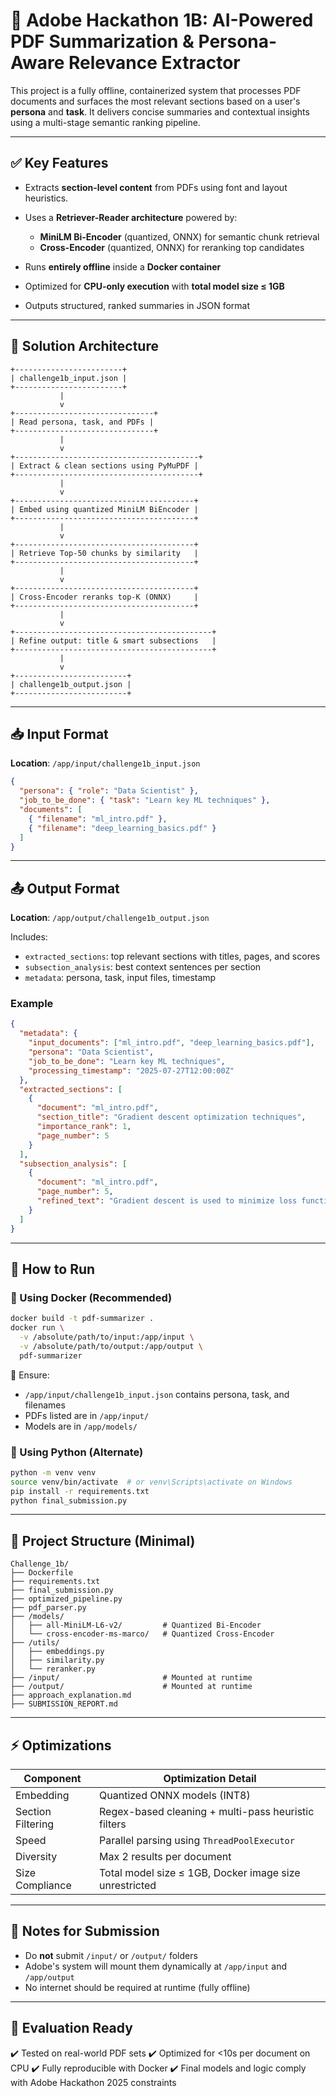 # 📄 Adobe Hackathon 1B: AI-Powered PDF Summarization & Persona-Aware Relevance Extractor

This project is a fully offline, containerized system that processes PDF documents and surfaces the most relevant sections based on a user's **persona** and **task**. It delivers concise summaries and contextual insights using a multi-stage semantic ranking pipeline.

---

## ✅ Key Features

* Extracts **section-level content** from PDFs using font and layout heuristics.
* Uses a **Retriever-Reader architecture** powered by:

  * **MiniLM Bi-Encoder** (quantized, ONNX) for semantic chunk retrieval
  * **Cross-Encoder** (quantized, ONNX) for reranking top candidates
* Runs **entirely offline** inside a **Docker container**
* Optimized for **CPU-only execution** with **total model size ≤ 1GB**
* Outputs structured, ranked summaries in JSON format

---

## 🧠 Solution Architecture

```text
+------------------------+
| challenge1b_input.json |
+------------------------+
           |
           v
+-------------------------------+
| Read persona, task, and PDFs |
+-------------------------------+
           |
           v
+-----------------------------------------+
| Extract & clean sections using PyMuPDF |
+-----------------------------------------+
           |
           v
+----------------------------------------+
| Embed using quantized MiniLM BiEncoder |
+----------------------------------------+
           |
           v
+----------------------------------------+
| Retrieve Top-50 chunks by similarity   |
+----------------------------------------+
           |
           v
+----------------------------------------+
| Cross-Encoder reranks top-K (ONNX)     |
+----------------------------------------+
           |
           v
+--------------------------------------------+
| Refine output: title & smart subsections   |
+--------------------------------------------+
           |
           v
+-------------------------+
| challenge1b_output.json |
+-------------------------+
```

---

## 📥 Input Format

**Location**: `/app/input/challenge1b_input.json`

```json
{
  "persona": { "role": "Data Scientist" },
  "job_to_be_done": { "task": "Learn key ML techniques" },
  "documents": [
    { "filename": "ml_intro.pdf" },
    { "filename": "deep_learning_basics.pdf" }
  ]
}
```

---

## 📤 Output Format

**Location**: `/app/output/challenge1b_output.json`

Includes:

* `extracted_sections`: top relevant sections with titles, pages, and scores
* `subsection_analysis`: best context sentences per section
* `metadata`: persona, task, input files, timestamp

### Example

```json
{
  "metadata": {
    "input_documents": ["ml_intro.pdf", "deep_learning_basics.pdf"],
    "persona": "Data Scientist",
    "job_to_be_done": "Learn key ML techniques",
    "processing_timestamp": "2025-07-27T12:00:00Z"
  },
  "extracted_sections": [
    {
      "document": "ml_intro.pdf",
      "section_title": "Gradient descent optimization techniques",
      "importance_rank": 1,
      "page_number": 5
    }
  ],
  "subsection_analysis": [
    {
      "document": "ml_intro.pdf",
      "page_number": 5,
      "refined_text": "Gradient descent is used to minimize loss functions in training."
    }
  ]
}
```

---

## 🚀 How to Run

### 🐳 Using Docker (Recommended)

```bash
docker build -t pdf-summarizer .
docker run \
  -v /absolute/path/to/input:/app/input \
  -v /absolute/path/to/output:/app/output \
  pdf-summarizer
```

📁 Ensure:

* `/app/input/challenge1b_input.json` contains persona, task, and filenames
* PDFs listed are in `/app/input/`
* Models are in `/app/models/`

### 🐍 Using Python (Alternate)

```bash
python -m venv venv
source venv/bin/activate  # or venv\Scripts\activate on Windows
pip install -r requirements.txt
python final_submission.py
```

---

## 📁 Project Structure (Minimal)

```
Challenge_1b/
├── Dockerfile
├── requirements.txt
├── final_submission.py
├── optimized_pipeline.py
├── pdf_parser.py
├── /models/
│   ├── all-MiniLM-L6-v2/         # Quantized Bi-Encoder
│   └── cross-encoder-ms-marco/   # Quantized Cross-Encoder
├── /utils/
│   ├── embeddings.py
│   ├── similarity.py
│   └── reranker.py
├── /input/                       # Mounted at runtime
├── /output/                      # Mounted at runtime
├── approach_explanation.md
├── SUBMISSION_REPORT.md
```

---

## ⚡ Optimizations

| Component         | Optimization Detail                                    |
| ----------------- | ------------------------------------------------------ |
| Embedding         | Quantized ONNX models (INT8)                           |
| Section Filtering | Regex-based cleaning + multi-pass heuristic filters    |
| Speed             | Parallel parsing using `ThreadPoolExecutor`            |
| Diversity         | Max 2 results per document                             |
| Size Compliance   | Total model size ≤ 1GB, Docker image size unrestricted |

---

## 📘 Notes for Submission

* Do **not** submit `/input/` or `/output/` folders
* Adobe's system will mount them dynamically at `/app/input` and `/app/output`
* No internet should be required at runtime (fully offline)

---

## 🧪 Evaluation Ready

✔️ Tested on real-world PDF sets
✔️ Optimized for <10s per document on CPU
✔️ Fully reproducible with Docker
✔️ Final models and logic comply with Adobe Hackathon 2025 constraints
